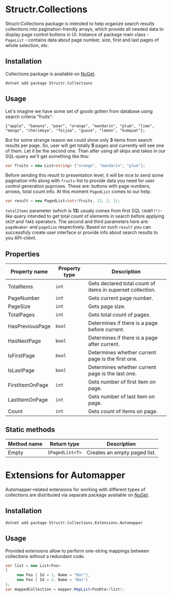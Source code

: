 # Structr.Collections

Structr.Collections package is intended to help organize search results collections into pagination-frendly arrays, which provide all needed data to display page control buttons in UI.
Instance of package main class - `PageList` - contains data about page number, size, first and last pages of whole selection, etc.

## Installation

Collections package is available on [NuGet](https://www.nuget.org/packages/Structr.Collections/). 

```
dotnet add package Structr.Collections
```

## Usage
Let's imagine we have some set of goods gotten from database using search criteria "fruits":
```
{"apple", "banana", "pear", "orange", "mandarin", "plum", "lime", "mango", "cherimoya", "feijoa", "guava", "lemon", "kumquat"};
```
But for some strange reason we could show only **3** items from search results per page. So, user will get totally **5** pages and currently will see one of them. Let it be the second one. Than after using all skips and takes in our SQL-query we'll get something like this:
```csharp
var fruits = new List<string> {"orange", "mandarin", "plum"};
```
Before sending this result to presentation level, it will be nice to send some pagination info along with ```fruits```-list to provide data you need for user control generation puproses. These are: buttons with page numbers, arrows, total count info.
At this moment ```PagedList``` comes to our help:
```csharp
var result = new PagedList<int>(fruits, 13, 2, 3);
```
```totalItems``` parameter (which is **13**) usualy comes from first SQL ```COUNT(*)```-like query intended to get total count of elements in search before applying ```SKIP``` and ```TAKE``` operators. The second and third parameters here are: ```pageNumber``` and ```pageSize``` respectively.
Based on such ```result``` you can successfuly create user interface or provide info about search results to you API-client.

## Properties

| Property name | Property type | Description |
| --- | --- | --- |
| TotalItems | `int` | Gets declared total count of items in superset collection. 
| PageNumber | `int` | Gets current page number. |
| PageSize | `int` | Gets page size. |
| TotalPages | `int` | Gets total count of pages. |
| HasPreviousPage | `bool` | Determines if there is a page before current. |
| HasNextPage | `bool` | Determines if there is a page after current. |
| IsFirstPage | `bool` | Determines whether current page is the first one. |
| IsLastPage | `bool` | Determines whether current page is the last one. |
| FirstItemOnPage | `int` | Gets number of first item on page. |
| LastItemOnPage | `int` | Gets number of last item on page. |
| Count | `int` | Gets count of items on page. |

## Static methods

| Method name | Return type | Description |
| --- | --- | --- |
| Empty | `IPagedList<T>` | Creates an empty paged list. |

# Extensions for Automapper

Automapper-related extensions for working with different types of collections are distributed via separate package available on [NuGet](https://www.nuget.org/packages/Structr.Collections.Extensions.Automapper/). 

## Installation
```
dotnet add package Structr.Collections.Extensions.Automapper
```
## Usage
Provided extensions allow to perform one-string mappings between collecitons without a redundant code.

```csharp
var list = new List<Foo>
{
     new Foo { Id = 1, Name = "Bar"},
     new Foo { Id = 2, Name = "Baz"}
};
var mappedCollection = mapper.MapList<FooDto>(list);
```
